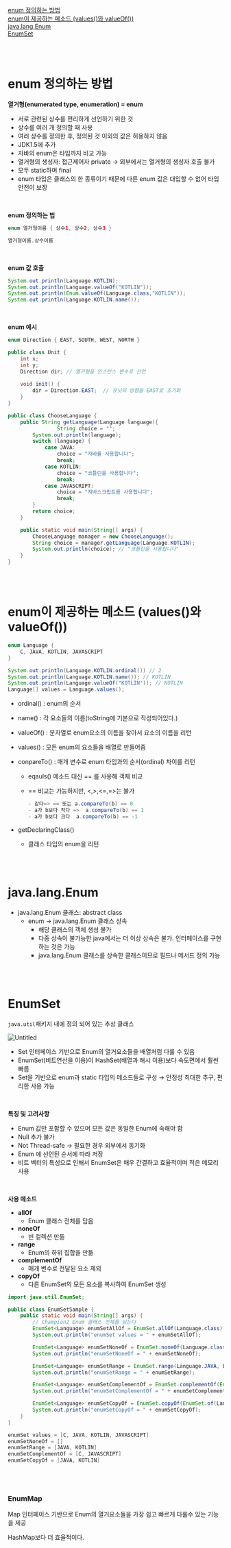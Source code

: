 [enum 정의하는 방법](#enum-정의하는-방법) <br>
[enum이 제공하는 메소드 (values()와 valueOf())](#enum이-제공하는-메소드-values와-valueof) <br>
[java.lang.Enum](#javalangenum) <br>
[EnumSet](#enumset) <br>

<br><br>

# enum 정의하는 방법

**열거형(enumerated type, enumeration) = enum**

- 서로 관련된 상수를 편리하게 선언하기 위한 것
- 상수를 여러 개 정의할 때 사용
- 여러 상수를 정의한 후, 정의된 것 이외의 값은 허용하지 않음
- JDK1.5에 추가
- 자바의 enum은 타입까지 비교 가능
- 열거형의 생성자: 접근제어자 private → 외부에서는 열거형의 생성자 호출 불가
- 모두 static하며 final
- enum 타입은 클래스의 한 종류이기 때문에 다른 enum 값은 대입할 수 없어 타입 안전이 보장

<br>

**enum 정의하는 법**

```java
enum 열거형이름 { 상수1, 상수2, 상수3 }

열거형이름.상수이름
```

<br>

**enum 값 호출**

```java
System.out.println(Language.KOTLIN);
System.out.println(Language.valueOf("KOTLIN"));
System.out.println(Enum.valueOf(Language.class,"KOTLIN"));
System.out.println(Language.KOTLIN.name());
```

<br>

**enum 예시**

```java
enum Direction { EAST, SOUTH, WEST, NORTH }

public class Unit {
    int x;
    int y;
    Direction dir; // 열거형을 인스턴스 변수로 선언
    
    void init() {
        dir = Direction.EAST;  // 유닛의 방향을 EAST로 초기화
    }
}
```

```java
public class ChooseLanguage {
    public String getLanguage(Language language){
				String choice = "";
        System.out.println(language);
        switch (language) {
            case JAVA:
                choice = "자바를 사용합니다";
                break;
            case KOTLIN:
                choice = "코틀린을 사용합니다";
                break;
            case JAVASCRIPT:
                choice = "자바스크립트를 사용합니다";
                break;
        }
        return choice;
    }

    public static void main(String[] args) {
        ChooseLanguage manager = new ChooseLanguage();
        String choice = manager.getLanguage(Language.KOTLIN);
        System.out.println(choice); // "코틀린을 사용합니다"
    }
}
```

<br><br>

# enum이 제공하는 메소드 (values()와 valueOf())

```java
enum Language {
    C, JAVA, KOTLIN, JAVASCRIPT
}

System.out.println(Language.KOTLIN.ordinal()) // 2
System.out.println(Language.KOTLIN.name()); // KOTLIN
System.out.println(Language.valueOf("KOTLIN")); // KOTLIN
Language[] values = Language.values();
```

- ordinal() : enum의 순서
- name() : 각 요소들의 이름(toString에 기본으로 작성되어있다.)
- valueOf() : 문자열로 enum요소의 이름을 찾아서 요소의 이름을 리턴
- values() : 모든 enum의 요소들을 배열로 만들어줌
- conpareTo() : 매개 변수로 enum 타입과의 순서(ordinal) 차이를 리턴
    - eqauls() 메소드 대신 == 를 사용해 객체 비교
    - == 비교는 가능하지만, <,>,<=,=>는 불가
        
        ```java
        - 같다=> == 또는 a.compareTo(b) == 0
        - a가 b보다 작다 =>  a.compareTo(b) == 1
        - a가 b보다 크다  a.compareTo(b) == -1
        ```
        
- getDeclaringClass()
    - 클래스 타입의 enum을 리턴


<br><br>

# java.lang.Enum

- java.lang.Enum 클래스: abstract class
    - enum → java.lang.Enum 클래스 상속
        - 해당 클래스의 객체 생성 불가
        - 다중 상속이 불가능한 java에서는 더 이상 상속은 불가. 인터페이스를 구현하는 것은 가능
        - java.lang.Enum 클래스를 상속한 클래스이므로 필드나 메서드 정의 가능

<br><br>

# EnumSet

`java.util`패키지 내에 정의 되어 있는 추상 클래스

![Untitled](https://user-images.githubusercontent.com/93105083/172548351-50e6dee7-a504-4368-8d80-1ce7e386188f.png)


- Set 인터페이스 기반으로 Enum의 열거요소들을 배열처럼 다룰 수 있음
- EnumSet(비트연산을 이용)이 HashSet(배열과 해시 이용)보다 속도면에서 훨씬 빠름
- Set을 기반으로 enum과 static 타입의 메소드들로 구성 → 안정성 최대한 추구, 편리한 사용 가능

<br>

**특징 및 고려사항**

- Enum 값만 포함할 수 있으며 모든 값은 동일한 Enum에 속해야 함
- Null 추가 불가
- Not Thread-safe → 필요한 경우 외부에서 동기화
- Enum 에 선언된 순서에 따라 저장
- 비트 벡터의 특성으로 인해서 EnumSet은 매우 간결하고 효율적이며 적은 메모리 사용

<br>

**사용 메소드**

- **allOf**
    - Enum 클래스 전체를 담음
- **noneOf**
    - 빈 컬렉션 만듦
- **range**
    - Enum의 하위 집합을 만듦
- **complementOf**
    - 매개 변수로 전달된 요소 제외
- **copyOf**
    - 다른 EnumSet의 모든 요소를 복사하여 EnumSet 생성

```java
import java.util.EnumSet;

public class EnumSetSample {
    public static void main(String[] args) {
        // Champion2 Enum 클래스 전체를 담는다
        EnumSet<Language> enumSetAllOf = EnumSet.allOf(Language.class);
        System.out.println("enumSet values = " + enumSetAllOf);

        EnumSet<Language> enumSetNoneOf = EnumSet.noneOf(Language.class);
        System.out.println("enumSetNoneOf = " + enumSetNoneOf);

        EnumSet<Language> enumSetRange = EnumSet.range(Language.JAVA, Language.KOTLIN);
        System.out.println("enumSetRange = " + enumSetRange);

        EnumSet<Language> enumSetComplementOf = EnumSet.complementOf(EnumSet.of(Language.JAVA, Language.KOTLIN));
        System.out.println("enumSetComplementOf = " + enumSetComplementOf);

        EnumSet<Language> enumSetCopyOf = EnumSet.copyOf(EnumSet.of(Language.JAVA, Language.YUMI));
        System.out.println("enumSetCopyOf = " + enumSetCopyOf);
    }
}
```

```java
enumSet values = [C, JAVA, KOTLIN, JAVASCRIPT]
enumSetNoneOf = []
enumSetRange = [JAVA, KOTLIN]
enumSetComplementOf = [C, JAVASCRIPT]
enumSetCopyOf = [JAVA, KOTLIN]
```

<br><br>

### **EnumMap**

Map 인터페이스 기반으로 Enum의 열거요소들을 가장 쉽고 빠르게 다룰수 있는 기능을 제공

HashMap보다 더 효율적이다.

